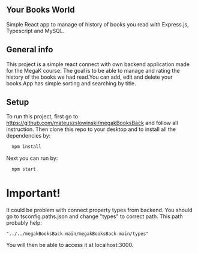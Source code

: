 ## Your Books World

Simple React app to manage of history of books you read with Express.js, Typescript and MySQL.

## General info
This project is a simple react connect with own backend application made for the MegaK course.
The goal is to be able to manage and rating the history of the books we had read.You can add, edit and delete your books.App has simple sorting and searching by title.


## Setup
To run this project, first go to https://github.com/mateuszslowinski/megakBooksBack and follow all instruction.
Then clone this repo to your desktop and to install all the dependencies by:
```sh
  npm install 
  ```
Next you can run by:
```sh
  npm start
```
# Important!
It could be problem with connect property types from backend. You should go to tsconfig.paths.json and change "types" to correct path. This path probably help:
```
"../../megakBooksBack-main/megakBooksBack-main/types"
```
  

 You will then be able to access it at localhost:3000.
